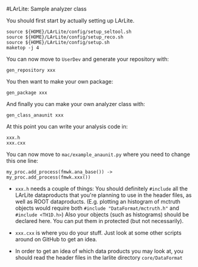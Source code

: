#LArLite: Sample analyzer class

You should first start by actually setting up LArLite.

```
source ${HOME}/LArLite/config/setup_seltool.sh
source ${HOME}/LArLite/config/setup_reco.sh
source ${HOME}/LArLite/config/setup.sh
maketop -j 4
```

You can now move to `UserDev` and generate your repository with:

```
gen_repository xxx
```

You then want to make your own package:

```
gen_package xxx
```

And finally you can make your own analyzer class with:

```
gen_class_anaunit xxx
```

At this point you can write your analysis code in:

```
xxx.h
xxx.cxx
```

You can now move to `mac/example_anaunit.py` where you need to change this one line:

```
my_proc.add_process(fmwk.ana_base()) -> my_proc.add_process(fmwk.xxx())
```


* `xxx.h` needs a couple of things: You should definitely `#include` all the LArLite dataproducts that you're planning to use in the header files, as well as ROOT dataproducts. (E.g. plotting an histogram of mctruth objects would require both `#include "DataFormat/mctruth.h"` and `#include <TH1D.h>`)
Also your objects (such as histograms) should be declared here. You can put them in protected (but not necessarily).

* `xxx.cxx` is where you do your stuff.
Just look at some other scripts around on GitHub to get an idea.

* In order to get an idea of which data products you may look at, you should read the header files in the larlite directory `core/DataFormat`



